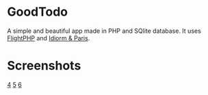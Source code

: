 # GoodTodo

A simple and beautiful app made in PHP and SQlite database. It uses [FlightPHP][1] and [Idiorm & Paris][2].

# Screenshots

[4]
[5]
[6]

  [4]: http://sarfraznawaz.files.wordpress.com/2014/02/localhost-todo-home.png?w=600&h=247
  [5]: http://sarfraznawaz.files.wordpress.com/2014/02/localhost-todo-settings.png?w=600&h=280
  [6]: http://sarfraznawaz.files.wordpress.com/2014/02/localhost-todo-categories.png?w=600&h=280


  [1]: http://flightphp.com/
  [2]: http://j4mie.github.io/idiormandparis/
  [3]: http://sarfraznawaz.wordpress.com/2014/02/23/goodtodo-php-and-sqlite-app/